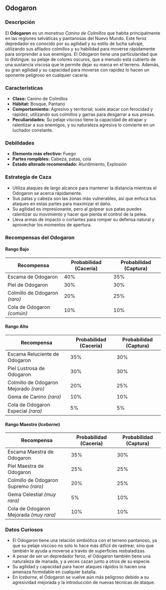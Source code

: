 ## Odogaron

### Descripción  
El **Odogaron** es un monstruo *Canino de Colmillos* que habita principalmente en las regiones selváticas y pantanosas del Nuevo Mundo. Este feroz depredador es conocido por su agilidad y su estilo de lucha salvaje, utilizando sus afilados colmillos y su habilidad para moverse rápidamente para sorprender a sus enemigos. El Odogaron tiene una particularidad que lo distingue: su pelaje de colores oscuros, que a menudo está cubierto de una sustancia viscosa que le permite dejar su marca en el terreno. Además, su gran agilidad y su capacidad para moverse con rapidez lo hacen un oponente peligroso en cualquier cacería.

### Características
- **Clase:** Canino de Colmillos  
- **Hábitat:** Bosque, Pantano  
- **Comportamiento:** Agresivo y territorial; suele atacar con ferocidad y rapidez, utilizando sus colmillos y garras para desgarrar a sus presas.  
- **Peculiaridades:** Su pelaje viscoso tiene la capacidad de atrapar y ralentizar a sus enemigos, y su naturaleza agresiva lo convierte en un luchador constante.

### Debilidades
- **Elemento más efectivo:** Fuego  
- **Partes rompibles:** Cabeza, patas, cola  
- **Estado alterado recomendado:** Aturdimiento, Explosión

### Estrategia de Caza
- Utiliza ataques de largo alcance para mantener la distancia mientras el Odogaron se acerca rápidamente.  
- Sus patas y cabeza son las zonas más vulnerables, así que enfoca tus ataques en estas partes para maximizar el daño.  
- Su agilidad es impresionante, pero al golpear sus patas puedes ralentizar su movimiento y hacer que pierda el control de la pelea.  
- Lleva armas de impacto o cortantes para romper su defensa natural y aprovechar los momentos de apertura.

### Recompensas del Odogaron

#### **Rango Bajo**
| Recompensa                  | Probabilidad (Cacería) | Probabilidad (Captura) |
|-----------------------------|-----------------------|-----------------------|
| Escama de Odogaron           | 40%                  | 35%                  |
| Piel de Odogaron             | 30%                  | 30%                  |
| Colmillo de Odogaron *(raro)*| 20%                  | 25%                  |
| Cola de Odogaron *(común)*   | 10%                  | 10%                  |

#### **Rango Alto**
| Recompensa                           | Probabilidad (Cacería) | Probabilidad (Captura) |
|--------------------------------------|-----------------------|-----------------------|
| Escama Reluciente de Odogaron        | 35%                  | 30%                  |
| Piel Lustrosa de Odogaron            | 30%                  | 30%                  |
| Colmillo de Odogaron Mejorado *(raro)*| 20%                  | 25%                  |
| Gema de Canino *(rara)*              | 10%                  | 10%                  |
| Cola de Odogaron Especial *(rara)*   | 5%                   | 5%                   |

#### **Rango Maestro** (*Iceborne*)
| Recompensa                                  | Probabilidad (Cacería) | Probabilidad (Captura) |
|---------------------------------------------|-----------------------|-----------------------|
| Escama Maestra de Odogaron                  | 35%                  | 30%                  |
| Piel Maestra de Odogaron                    | 25%                  | 25%                  |
| Colmillo de Odogaron Supremo *(raro)*       | 20%                  | 25%                  |
| Gema Celestial *(muy rara)*                 | 5%                   | 10%                  |
| Cola de Odogaron Mejorada *(muy rara)*      | 10%                  | 10%                  |

### Datos Curiosos
- El Odogaron tiene una relación simbiótica con el terreno pantanoso, ya que su pelaje viscoso no solo lo hace más difícil de rastrear, sino que también le ayuda a moverse a través de superficies resbaladizas.  
- A pesar de ser un depredador feroz, el Odogaron también tiene una naturaleza de manada, y a veces cazan junto a otros de su especie.  
- Su agilidad y capacidad para hacer ataques rápidos lo hacen una amenaza formidable en cualquier batalla.  
- En *Iceborne*, el Odogaron se vuelve aún más peligroso debido a su agresividad mejorada y la introducción de nuevas técnicas de ataque.